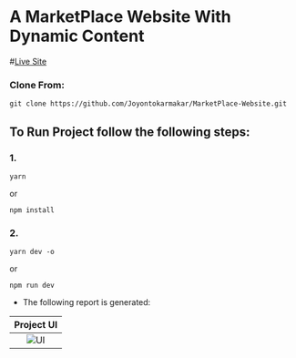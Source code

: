 # A MarketPlace Website With Dynamic Content
#[Live Site](https://nft-dynamic-marketplace.netlify.app/)

### **Clone From**:
```
git clone https://github.com/Joyontokarmakar/MarketPlace-Website.git
```
## To Run Project follow the following steps:
### 1.
```
yarn
```
or
```
npm install
```
### 2. 
```
yarn dev -o
```
or
```
npm run dev
```

- The following report is generated:

|                   Project UI                     |
| :----------------------------------------------: |
| ![UI](https://user-images.githubusercontent.com/41202398/210837973-38711fa3-ac68-4829-9d29-dd29e33fdc41.png)|
